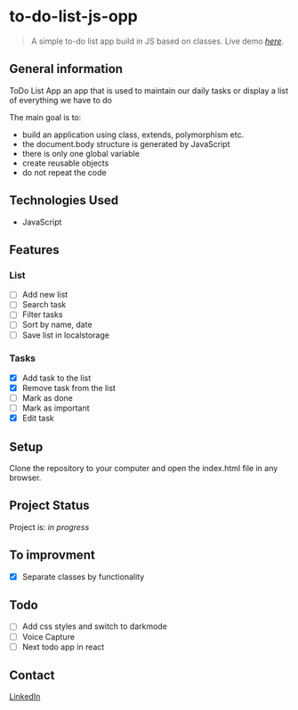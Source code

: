 # to-do-list-js-opp
> A simple to-do list app build in JS based on classes.
> Live demo [_here_](http://#).

## General information

ToDo List App an app that is used to maintain our daily tasks or display a list of everything we have to do

The main goal is to:
- build an application using class, extends, polymorphism etc.
- the document.body structure is generated by JavaScript
- there is only one global variable
- create reusable objects
- do not repeat the code

## Technologies Used

- JavaScript 

## Features

### List

- [ ] Add new list
- [ ] Search task
- [ ] Filter tasks
- [ ] Sort by name, date
- [ ] Save list in localstorage

### Tasks

- [x] Add task to the list 
- [x] Remove task from the list
- [ ] Mark as done
- [ ] Mark as important
- [x] Edit task

<!-- 
## Screenshots
![Example screenshot](./img/screenshot.png) -->

## Setup

Clone the repository to your computer and open the index.html file in any browser.

## Project Status

Project is: _in progress_

## To improvment

- [x]  Separate classes by functionality

## Todo

- [ ] Add css styles and switch to darkmode
- [ ] Voice Capture
- [ ] Next todo app in react

## Contact

[LinkedIn](https://www.linkedin.com/in/lukasz-smolnicki/)





